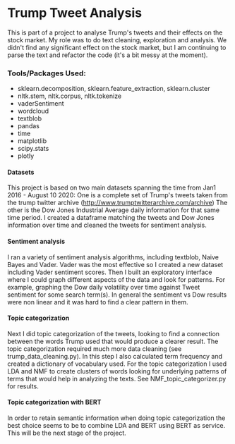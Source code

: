 # Trump Tweet Analysis
This is part of a project to analyse Trump's tweets and their effects on the stock market. My role was to do text cleaning, exploration and analysis. We didn't find any significant effect on the stock market, but I am continuing to parse the text and refactor the code (it's a bit messy at the moment).  

### Tools/Packages Used:
* sklearn.decomposition, sklearn.feature_extraction, sklearn.cluster
* nltk.stem, nltk.corpus, nltk.tokenize
* vaderSentiment
* wordcloud
* textblob
* pandas
* time
* matplotlib
* scipy.stats
* plotly

#### Datasets
This project is based on two main datasets spanning the time from Jan1 2016 - August 10 2020: One is a complete set of Trump's tweets taken from the trump twitter archive (http://www.trumptwitterarchive.com/archive) The other is the  Dow Jones Industrial Average daily information for that same time period.
I created a dataframe matching the tweets and Dow Jones information over time and cleaned the tweets for sentiment analysis.
#### Sentiment analysis
I ran a variety of sentiment analysis algorithms, including textblob, Naive Bayes and Vader. Vader was the most effective so I created a new dataset including Vader sentiment scores. Then I built an exploratory interface where I could graph different aspects of the data and look for patterns. For example, graphing the Dow daily volatility over time against Tweet sentiment for some search term(s). In general the sentiment vs Dow results were non linear and it was hard to find a clear pattern in them.
#### Topic categorization
Next I did topic categorization of the tweets, looking to find a connection between the words Trump used that would produce a clearer result. The topic categorization required much more data cleaning (see trump_data_cleaning.py). In this step I also calculated term frequency and created a dictionary of vocabulary used. For the topic categorization I used LDA and NMF to create clusters of words looking for underlying patterns of terms that would help in analyzing the texts. See NMF_topic_categorizer.py for results.
#### Topic categorization with BERT
In order to retain semantic information when doing topic categorization the best choice seems to be to combine LDA and BERT using BERT as service. This will be the next stage of the project.
